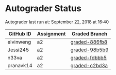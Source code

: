 # Autograder Status
Autograder last run at: September 22, 2018 at 16:40

| GitHub ID | Assignment | Graded Branch |
|-----------|------------|---------------|
| elvinweng | a2 | [graded-886fb8](https://github.com/Fall2018COMP401-001/a2-elvinweng/tree/graded-886fb8) | 
| Jessi245 | a2 | [graded-98b5b9](https://github.com/Fall2018COMP401-001/a2-Jessi245/tree/graded-98b5b9) | 
| n33va | a2 | [graded-fdbbb5](https://github.com/Fall2018COMP401-001/a2-n33va/tree/graded-fdbbb5) | 
| pranavk14 | a2 | [graded-c2bd3a](https://github.com/Fall2018COMP401-001/a2-pranavk14/tree/graded-c2bd3a) | 
